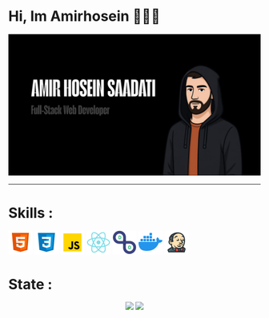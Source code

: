 # Hi, Im Amirhosein 👋👨‍💻
![Banner](https://github.com/amiwrsdti/amiwrsdti/blob/main/Picsart_25-06-25_21-29-30-685.jpg?raw=true)

___
# Skills : 
![Html](https://github.com/amiwrsdti/amiwrsdti/blob/main/icons8-html5-48.png?raw=true)
![Css](https://github.com/amiwrsdti/amiwrsdti/blob/main/icons8-css-48.png?raw=true)
![Js](https://github.com/amiwrsdti/amiwrsdti/blob/main/icons8-js-48.png?raw=true)
![React](https://github.com/amiwrsdti/amiwrsdti/blob/main/icons8-react-native-48.png?raw=true)
![Devops](https://github.com/amiwrsdti/amiwrsdti/blob/main/icons8-devops-48.png?raw=true)
![Docker](https://github.com/amiwrsdti/amiwrsdti/blob/main/icons8-docker-48.png?raw=true)
![jenkins](https://github.com/amiwrsdti/amiwrsdti/blob/main/icons8-jenkins-48.png?raw=true)

# State :
<div align="center">
  <img src="https://github-readme-stats.vercel.app/api/top-langs/?username=amiwrsdti&layout=compact" />
  <img src="https://github-readme-stats.vercel.app/api?username=amiwrsdti&rank_icon=github" />
</div>

